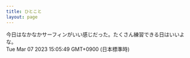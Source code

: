 ```yaml
---
title: ひとこと
layout: page
---
```

<div class="box" dt="1678169149462">
  今日はなかなかサーフィンがいい感じだった。たくさん練習できる日はいいよな。
  <div class="content is-small">Tue Mar 07 2023 15:05:49 GMT+0900 (日本標準時)</div>
</div>